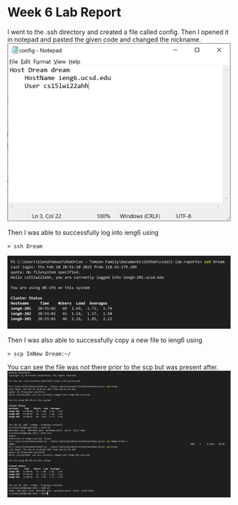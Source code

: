 # Week 6 Lab Report

I went to the .ssh directory and created a file called config.
Then I opened it in notepad and pasted the given code and changed the nickname.
![Config](Config.png)

Then I was able to successfully log into ieng6 using 
```
> ssh Dream
```
![Dream](Dream.png)

Then I was also able to successfully copy a new file to ieng6 using 
```
> scp ImNew Dream:~/
```

You can see the file was not there prior to the scp but was present after.
![Copy](Copy.png)